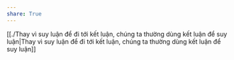 ```yaml
---
share: True
---
```

[[./Thay vì suy luận để đi tới kết luận, chúng ta thường dùng kết luận để suy luận|Thay vì suy luận để đi tới kết luận, chúng ta thường dùng kết luận để suy luận]]
